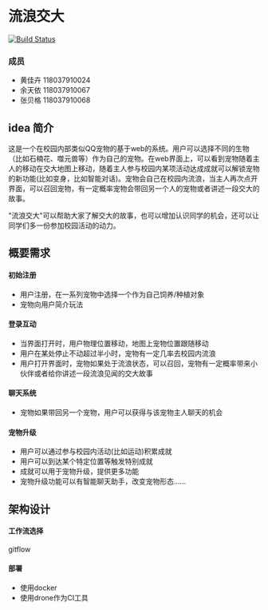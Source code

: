 # 流浪交大
[![Build Status](http://112.74.62.160:8081/api/badges/bigbag01/SE26017/status.svg)](http://112.74.62.160:8081/bigbag01/SE26017)

### 成员

- 黄佳卉 118037910024
- 余天依 118037910067
- 张贝格 118037910068

## idea 简介

这是一个在校园内部类似QQ宠物的基于web的系统。用户可以选择不同的生物（比如石楠花、噬元兽等）作为自己的宠物。在web界面上，可以看到宠物随着主人的移动在交大地图上移动，随着主人参与校园内某项活动达成成就可以解锁宠物的新功能(比如变身，比如智能对话)。宠物会自己在校园内流浪，当主人再次点开界面，可以召回宠物，有一定概率宠物会带回另一个人的宠物或者讲述一段交大的故事。

"流浪交大"可以帮助大家了解交大的故事，也可以增加认识同学的机会，还可以让同学们多一份参加校园活动的动力。

## 概要需求

#### 初始注册

* 用户注册，在一系列宠物中选择一个作为自己饲养/种植对象
* 宠物向用户简介玩法

#### 登录互动

* 当界面打开时，用户物理位置移动，地图上宠物位置跟随移动
* 用户在某处停止不动超过半小时，宠物有一定几率去校园内流浪
* 用户打开界面时，宠物如果处于流浪状态，可以召回，宠物有一定概率带来小伙伴或者给你讲述一段流浪见闻的交大故事

#### 聊天系统

* 宠物如果带回另一个宠物，用户可以获得与该宠物主人聊天的机会

#### 宠物升级

* 用户可以通过参与校园内活动(比如运动)积累成就
* 用户可以到达某个特定位置等触发特别成就
* 成就可以用于宠物升级，提供更多功能
* 宠物升级功能可以有智能聊天助手，改变宠物形态……



## 架构设计

#### 工作流选择

gitflow

#### 部署
* 使用docker
* 使用drone作为CI工具